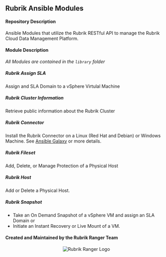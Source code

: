 ## Rubrik Ansible Modules

#### Repository Description

Ansible Modules that utilize the Rubrik RESTful API to manage the Rubrik Cloud Data Management Platform.

#### Module Description

_All Modules are contained in the `library` folder_

##### Rubrik Assign SLA

Assign and SLA Domain to a vSphere Virtulal Machine

##### Rubrik Cluster Information

Retrieve public information about the Rubrik Cluster

##### Rubrik Connector

Install the Rubrik Connector on a Linux (Red Hat and Debian) or Windows Machine. See [Ansible Galaxy](https://galaxy.ansible.com/rubrik-devops/rubrik-connector/) or more details.


##### Rubrik Fileset

Add, Delete, or Manage Protection of a Physical Host

##### Rubrik Host

Add or Delete a Physical Host.

##### Rubrik Snapshot

- Take an On Demand Snapshot of a vSphere VM and assign an SLA Domain or 
- Initiate an Instant Recovery or Live Mount of a VM.






#### Created and Maintained by the Rubrik Ranger Team

<p></p>
<p align="center">
  <img src="https://user-images.githubusercontent.com/8610203/37415009-6f9cf416-2778-11e8-8b56-052a8e41c3c8.png" alt="Rubrik Ranger Logo"/>
</p>

